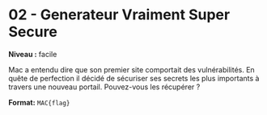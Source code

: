 # 02 - Generateur Vraiment Super Secure

**Niveau :** facile

Mac a entendu dire que son premier site comportait des vulnérabilités. En quête de perfection il décidé de sécuriser ses secrets les plus importants à travers une nouveau portail. Pouvez-vous les récupérer ?

**Format:** `MAC{flag}`
